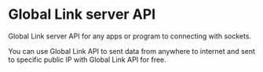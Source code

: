 # Global Link server API
Global Link server API for any apps or program to connecting with sockets.

You can use Global Link API to sent data from anywhere to internet and sent to specific public IP with Global Link API for free.

